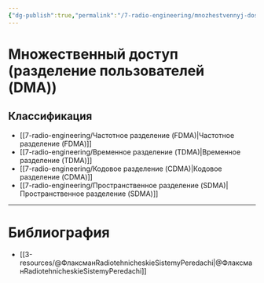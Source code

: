 ```yaml
---
{"dg-publish":true,"permalink":"/7-radio-engineering/mnozhestvennyj-dostup-razdelenie-polzovatelej-dma/","title":"Множественный доступ (разделение пользователей (DMA))","tags":["радиолокация","цос"]}
---
```



# Множественный доступ (разделение пользователей (DMA))

## Классификация

- [[7-radio-engineering/Частотное разделение (FDMA)\|Частотное разделение (FDMA)]]
- [[7-radio-engineering/Временное разделение (TDMA)\|Временное разделение (TDMA)]]
- [[7-radio-engineering/Кодовое разделение (CDMA)\|Кодовое разделение (CDMA)]]
- [[7-radio-engineering/Пространственное разделение (SDMA)\|Пространственное разделение (SDMA)]]

---

# Библиография

- [[3-resources/@ФлаксманRadiotehnicheskieSistemyPeredachi\|@ФлаксманRadiotehnicheskieSistemyPeredachi]]
